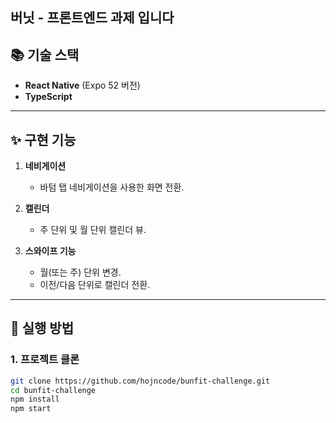## 버닛 - 프론트엔드 과제 입니다


## 📚 기술 스택
- **React Native** (Expo 52 버전)
- **TypeScript**

---

## ✨ 구현 기능
1. **네비게이션**  
   - 바텀 탭 네비게이션을 사용한 화면 전환.

2. **캘린더**  
   - 주 단위 및 월 단위 캘린더 뷰.

3. **스와이프 기능**  
   - 월(또는 주) 단위 변경.  
   - 이전/다음 단위로 캘린더 전환.

---

## 🚀 실행 방법

### 1. 프로젝트 클론
```bash
git clone https://github.com/hojncode/bunfit-challenge.git
cd bunfit-challenge
npm install
npm start